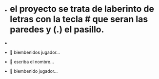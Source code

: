 - # el proyecto se trata de laberinto de letras con la tecla # que seran las paredes y (.) el pasillo.

-
-   👋 biembenidos jugador...
- 👀 escriba el nombre...
- 🌱 biembenido jugador...

<!---
Ra0608/Ra0608 is a ✨ special ✨ repository because its `README.md` (this file) appears on your GitHub profile.
You can click the Preview link to take a look at your changes.
--->
